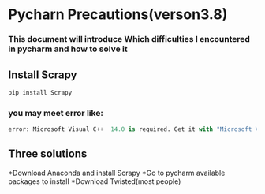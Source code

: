 # Pycharn Precautions(verson3.8)
### This document will introduce Which difficulties I encountered in pycharm and how to solve it 

## Install Scrapy
```python
pip install Scrapy
```
### you may meet error like:
```python
error: Microsoft Visual C++  14.0 is required. Get it with "Microsoft Visual C++ Build Tools": http://landinghub.visualstudio.com/visual-cpp-build-tools
```

## Three solutions
*Download Anaconda and install Scrapy
*Go to pycharm available packages to install
*Download Twisted(most people)
